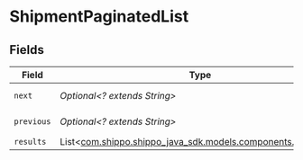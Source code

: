 # ShipmentPaginatedList


## Fields

| Field                                                                                              | Type                                                                                               | Required                                                                                           | Description                                                                                        | Example                                                                                            |
| -------------------------------------------------------------------------------------------------- | -------------------------------------------------------------------------------------------------- | -------------------------------------------------------------------------------------------------- | -------------------------------------------------------------------------------------------------- | -------------------------------------------------------------------------------------------------- |
| `next`                                                                                             | *Optional<? extends String>*                                                                       | :heavy_minus_sign:                                                                                 | N/A                                                                                                | baseurl?page=3&results=10                                                                          |
| `previous`                                                                                         | *Optional<? extends String>*                                                                       | :heavy_minus_sign:                                                                                 | N/A                                                                                                | baseurl?page=1&results=10                                                                          |
| `results`                                                                                          | List<[com.shippo.shippo_java_sdk.models.components.Shipment](../../models/components/Shipment.md)> | :heavy_minus_sign:                                                                                 | N/A                                                                                                |                                                                                                    |